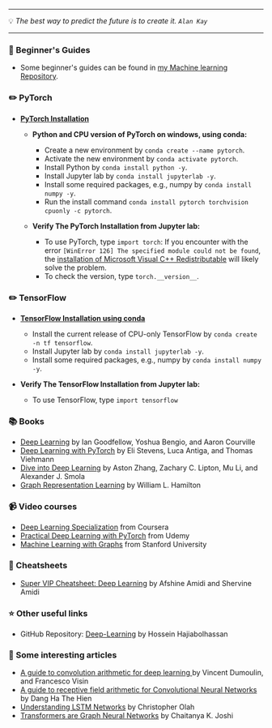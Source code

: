 
---

 :bulb: *The best way to predict the future is to create it. `Alan Kay`*    

---

### :paperclip:  Beginner's Guides
  - Some beginner's guides can be found in [my Machine learning Repository](https://github.com/zata213/path2ml).

### :pencil2: PyTorch
  - **[PyTorch Installation](https://pytorch.org/)**
    -  **Python and CPU version of PyTorch on windows, using conda:**
       - Create a new environment by `conda create --name pytorch`.
       - Activate the new environment by `conda activate pytorch`.
       - Install Python by `conda install python -y`.
       - Install Jupyter lab by `conda install jupyterlab -y`.
       - Install some required packages, e.g., numpy by `conda install numpy -y`.
       - Run the install command `conda install pytorch torchvision cpuonly -c pytorch`.
       
    - **Verify The PyTorch Installation from Jupyter lab:**
       - To use PyTorch, type `import torch`: If you encounter with the error `[WinError 126] The specified module could not be found`, the [installation of Microsoft Visual C++ Redistributable](https://aka.ms/vs/16/release/vc_redist.x64.exe) will likely solve the problem.
       - To check the version, type `torch.__version__`.
       
 ### :pencil2: TensorFlow
   - **[TensorFlow Installation using conda](https://docs.anaconda.com/anaconda/user-guide/tasks/tensorflow/)**
     - Install the current release of CPU-only TensorFlow by `conda create -n tf tensorflow`.
     - Install Jupyter lab by `conda install jupyterlab -y`.
     - Install some required packages, e.g., numpy by `conda install numpy -y`.
  
   - **Verify The TensorFlow Installation from Jupyter lab:**
     - To use TensorFlow, type `import tensorflow` 
   
### :books: Books
  - [Deep Learning](http://www.deeplearningbook.org/) by Ian Goodfellow, Yoshua Bengio, and Aaron Courville
  - [Deep Learning with PyTorch](https://github.com/deep-learning-with-pytorch/dlwpt-code) by Eli Stevens, Luca Antiga, and Thomas Viehmann 
  - [Dive into Deep Learning](https://d2l.ai/) by Aston Zhang, Zachary C. Lipton, Mu Li, and Alexander J. Smola
  - [Graph Representation Learning](https://www.cs.mcgill.ca/~wlh/grl_book/) by William L. Hamilton

### :video_camera: Video courses
  - [Deep Learning Specialization](https://www.coursera.org/specializations/deep-learning) from Coursera
  - [Practical Deep Learning with PyTorch](https://www.udemy.com/course/practical-deep-learning-with-pytorch/) from Udemy
  - [Machine Learning with Graphs](https://www.youtube.com/playlist?list=PL-Y8zK4dwCrQyASidb2mjj_itW2-YYx6-) from Stanford University
  
### :scroll: Cheatsheets
  - [Super VIP Cheatsheet: Deep Learning](https://github.com/afshinea/stanford-cs-230-deep-learning/raw/master/en/super-cheatsheet-deep-learning.pdf) by Afshine Amidi and Shervine Amidi
  
### :star: Other useful links
  - GitHub Repository: [Deep-Learning](https://github.com/hhaji/Deep-Learning) by Hossein Hajiabolhassan

### :newspaper: Some interesting articles
 - [A guide to convolution arithmetic for deep learning ](https://arxiv.org/pdf/1603.07285.pdf) by Vincent Dumoulin, and Francesco Visin
 - [A guide to receptive field arithmetic for Convolutional Neural Networks](https://medium.com/mlreview/a-guide-to-receptive-field-arithmetic-for-convolutional-neural-networks-e0f514068807) by Dang Ha The Hien
 - [Understanding LSTM Networks](http://colah.github.io/posts/2015-08-Understanding-LSTMs/) by Christopher Olah
 - [Transformers are Graph Neural Networks](https://thegradient.pub/transformers-are-graph-neural-networks/) by Chaitanya K. Joshi

